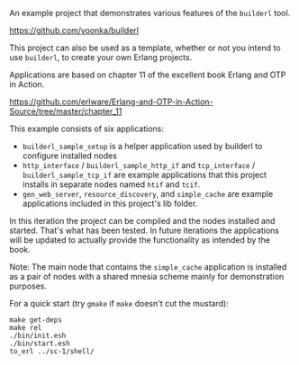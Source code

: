 An example project that demonstrates various features of the `builderl` tool.

https://github.com/yoonka/builderl

This project can also be used as a template, whether or not you intend to use
`builderl`, to create your own Erlang projects.

Applications are based on chapter 11 of the excellent book
Erlang and OTP in Action.

https://github.com/erlware/Erlang-and-OTP-in-Action-Source/tree/master/chapter_11

This example consists of six applications:
* `builderl_sample_setup` is a helper application used by builderl to configure
  installed nodes
* `http_interface` / `builderl_sample_http_if` and
  `tcp_interface` / `builderl_sample_tcp_if` are example applications that this
  project installs in separate nodes named `htif` and `tcif`.
* `gen_web_server`, `resource_discovery`, and `simple_cache` are example
  applications included in this project's lib folder.

In this iteration the project can be compiled and the nodes installed
and started. That's what has been tested. In future iterations the applications
will be updated to actually provide the functionality as intended by the book.

Note: The main node that contains the `simple_cache` application is installed
as a pair of nodes with a shared mnesia scheme mainly for demonstration
purposes.

For a quick start (try `gmake` if `make` doesn't cut the mustard):

    make get-deps
    make rel
    ./bin/init.esh
    ./bin/start.esh
    to_erl ../sc-1/shell/
